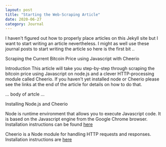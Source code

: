 ```yaml
---
layout: post
title: "Starting the Web-Scraping Article"
date: 2020-06-27
category: Journal
---
```


I haven't figured out how to properly place articles on this Jekyll site but I want to start writing an article nevertheless. I might as well use these journal posts to start writing the article so here is the first bit ..

Scraping the Current Bitcoin Price using Javascript with Cheerio

Introduction
This article will take you step-by-step through scraping the bitcoin price using Javascript on node.js and a clever HTTP-processing module called Cheerio. If you haven't yet installed node or Cheerio please see the links at the end of the article for details on how to do that.

... body of artcle ...

Installing Node.js and Cheerio

Node is runtime environment that allows you to execute Javascript code. It is based on the Javascript engine from the Google Chrome browser. Installation instructions can be found [here](https://nodejs.org/en/download/package-manager/)

Cheerio is a Node module for handling HTTP requests and responses. Installation instructions are [here]()
